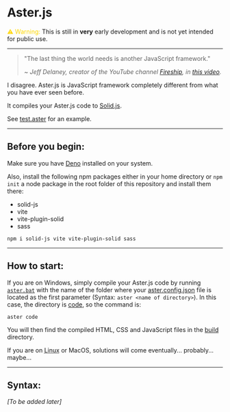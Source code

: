 # Aster.js

<span style=color:gold>⚠ Warning:</span> This is still in **very** early
development and is not yet intended for public use.

---

> "The last thing the world needs is another JavaScript framework."
>
> _~ Jeff Delaney, creator of the YouTube channel
> [Fireship](https://www.youtube.com/Fireship), in
> [this video](https://www.youtube.com/watch?v=cuHDQhDhvPE&t=1m15s)._

I disagree. Aster.js is JavaScript framework completely different from what you have ever
seen before.

It compiles your Aster.js code to [Solid.js](https://github.com/solidjs/solid).

See [test.aster](./code/test.aster) for an example.

---

## Before you begin:

Make sure you have [Deno](https://deno.land) installed on your system.

Also, install the following npm packages either in your home directory or
`npm init` a node package in the root folder of this repository and install them
there:

- solid-js
- vite
- vite-plugin-solid
- sass

```shell
npm i solid-js vite vite-plugin-solid sass
```

---

## How to start:

If you are on Windows, simply compile your Aster.js code by running
[`aster.bat`](./aster.bat) with the name of the folder where your
[aster.config.json](./code/aster.config.json) file is located as the first
parameter (Syntax: `aster <name of directory>`). In this case, the directory is
[code](./code/), so the command is:

```shell
aster code
```

You will then find the compiled HTML, CSS and JavaScript files in the
[build](./build/) directory.

If you are on
<abbr title="&quot;I'd just like to interject for a moment. What you're refering to as Linux, is in fact, GNU/Linux, or as I've recently taken to calling it, GNU plus Linux. Linux is not an operating system unto itself, but rather another free component of a fully functioning GNU system made useful by the GNU corelibs, shell utilities and vital system components comprising a full OS as defined by POSIX. &NewLine;Many computer users run a modified version of the GNU system every day, without realizing it. Through a peculiar turn of events, the version of GNU which is widely used today is often called Linux, and many of its users are not aware that it is basically the GNU system, developed by the GNU Project.&quot; &NewLine; ~ Richard Stallman">Linux</abbr>
or MacOS, solutions will come eventually... probably... maybe...

---

## Syntax:

_[To be added later]_


